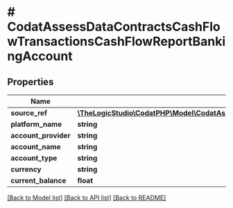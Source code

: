 # # CodatAssessDataContractsCashFlowTransactionsCashFlowReportBankingAccount

## Properties

Name | Type | Description | Notes
------------ | ------------- | ------------- | -------------
**source_ref** | [**\TheLogicStudio\CodatPHP\Model\CodatAssessDataContractsCashFlowTransactionsSourceRef**](CodatAssessDataContractsCashFlowTransactionsSourceRef.md) |  | [optional]
**platform_name** | **string** |  | [optional]
**account_provider** | **string** |  | [optional]
**account_name** | **string** |  | [optional]
**account_type** | **string** |  | [optional]
**currency** | **string** |  | [optional]
**current_balance** | **float** |  | [optional]

[[Back to Model list]](../../README.md#models) [[Back to API list]](../../README.md#endpoints) [[Back to README]](../../README.md)
